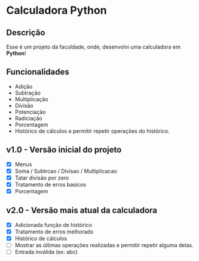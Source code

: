 # Calculadora Python

## Descrição
Esse é um projeto da faculdade, onde, desenvolvi uma calculadora em **Python**!

## Funcionalidades
- Adição
- Subtração
- Multiplicação
- Divisão
- Potenciação
- Radiciação
- Porcentagem
- Histórico de cálculos e permitir repetir operações do histórico.


## v1.0 - **Versão inicial do projeto**
- [x] Menus
- [x] Soma / Subtrcao / Divisao / Multiplicacao
- [x] Tatar divisão por zero
- [x] Tratamento de erros basicos
- [x] Porcentagem

## v2.0 - **Versão mais atual da calculadora**
- [x] Adicionada função de histórico
- [x] Tratamento de erros melhorado
- [x] Histórico de cálculos
- [ ] Mostrar as últimas operações realizadas e permitir repetir alguma delas.
- [ ] Entrada inválida (ex: abc)
